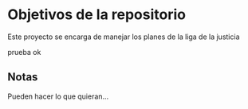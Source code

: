 # Objetivos de la repositorio

Este proyecto se encarga de manejar los planes de la liga de la justicia

prueba ok


## Notas
Pueden hacer lo que quieran...
